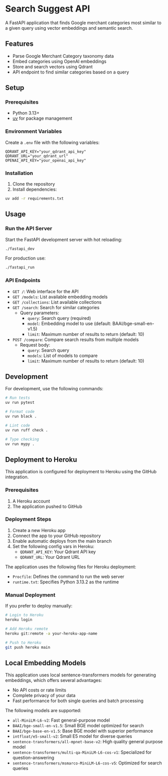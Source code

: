 # Search Suggest API

A FastAPI application that finds Google merchant categories most similar to a given query using vector embeddings and semantic search.

## Features

- Parse Google Merchant Category taxonomy data
- Embed categories using OpenAI embeddings
- Store and search vectors using Qdrant
- API endpoint to find similar categories based on a query

## Setup

### Prerequisites

- Python 3.13+
- [uv](https://github.com/astral-sh/uv) for package management

### Environment Variables

Create a `.env` file with the following variables:

```
QDRANT_API_KEY="your_qdrant_api_key"
QDRANT_URL="your_qdrant_url"
OPENAI_API_KEY="your_openai_api_key"
```

### Installation

1. Clone the repository
2. Install dependencies:

```bash
uv add -r requirements.txt
```

## Usage

### Run the API Server

Start the FastAPI development server with hot reloading:

```bash
./fastapi_dev
```

For production use:

```bash
./fastapi_run
```

### API Endpoints

- `GET /`: Web interface for the API
- `GET /models`: List available embedding models
- `GET /collections`: List available collections
- `GET /search`: Search for similar categories
  - Query parameters:
    - `query`: Search query (required)
    - `model`: Embedding model to use (default: BAAI/bge-small-en-v1.5)
    - `limit`: Maximum number of results to return (default: 10)
- `POST /compare`: Compare search results from multiple models
  - Request body:
    - `query`: Search query
    - `models`: List of models to compare
    - `limit`: Maximum number of results to return (default: 10)

## Development

For development, use the following commands:

```bash
# Run tests
uv run pytest

# Format code
uv run black .

# Lint code
uv run ruff check .

# Type checking
uv run mypy .
```

## Deployment to Heroku

This application is configured for deployment to Heroku using the GitHub integration.

### Prerequisites

1. A Heroku account
2. The application pushed to GitHub

### Deployment Steps

1. Create a new Heroku app
2. Connect the app to your GitHub repository
3. Enable automatic deploys from the main branch
4. Set the following config vars in Heroku:
   - `QDRANT_API_KEY`: Your Qdrant API key
   - `QDRANT_URL`: Your Qdrant URL

The application uses the following files for Heroku deployment:
- `Procfile`: Defines the command to run the web server
- `runtime.txt`: Specifies Python 3.13.2 as the runtime

### Manual Deployment

If you prefer to deploy manually:

```bash
# Login to Heroku
heroku login

# Add Heroku remote
heroku git:remote -a your-heroku-app-name

# Push to Heroku
git push heroku main
```

## Local Embedding Models

This application uses local sentence-transformers models for generating embeddings, which offers several advantages:
- No API costs or rate limits
- Complete privacy of your data
- Fast performance for both single queries and batch processing

The following models are supported:
- `all-MiniLM-L6-v2`: Fast general-purpose model
- `BAAI/bge-small-en-v1.5`: Small BGE model optimized for search
- `BAAI/bge-base-en-v1.5`: Base BGE model with superior performance
- `intfloat/e5-small-v2`: Small E5 model for diverse queries
- `sentence-transformers/all-mpnet-base-v2`: High quality general purpose model
- `sentence-transformers/multi-qa-MiniLM-L6-cos-v1`: Specialized for question-answering
- `sentence-transformers/msmarco-MiniLM-L6-cos-v5`: Optimized for search queries
